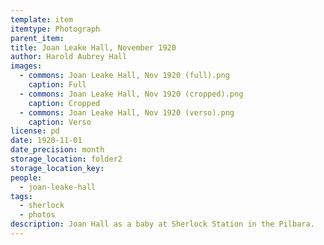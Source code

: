 ```yaml
---
template: item
itemtype: Photograph
parent_item: 
title: Joan Leake Hall, November 1920
author: Harold Aubrey Hall
images:
  - commons: Joan Leake Hall, Nov 1920 (full).png
    caption: Full
  - commons: Joan Leake Hall, Nov 1920 (cropped).png
    caption: Cropped
  - commons: Joan Leake Hall, Nov 1920 (verso).png
    caption: Verso
license: pd
date: 1920-11-01
date_precision: month
storage_location: folder2
storage_location_key: 
people:
  - joan-leake-hall
tags:
  - sherlock
  - photos
description: Joan Hall as a baby at Sherlock Station in the Pilbara.
---
```

